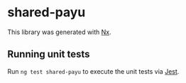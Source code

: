 # shared-payu

This library was generated with [Nx](https://nx.dev).

## Running unit tests

Run `ng test shared-payu` to execute the unit tests via [Jest](https://jestjs.io).
